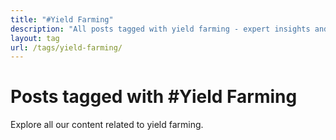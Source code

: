 ```yaml
---
title: "#Yield Farming"
description: "All posts tagged with yield farming - expert insights and analysis"
layout: tag
url: /tags/yield-farming/
---
```


# Posts tagged with #Yield Farming

Explore all our content related to yield farming.
